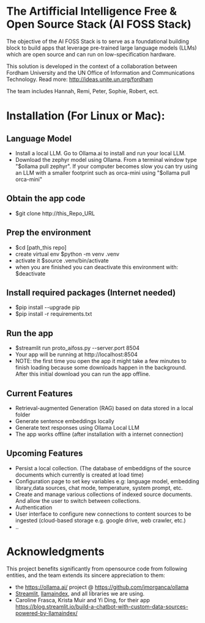 # The Artifficial Intelligence Free & Open Source Stack (AI FOSS Stack)

The objective of the AI FOSS Stack is to serve as a foundational building block to build apps that leverage pre-trained large language models (LLMs) which are open source and can run on low-specification hardware.

This solution is developed in the context of a collaboration between Fordham University and the UN Office of Information and Communications Technology. Read more: http://ideas.unite.un.org/fordham 

The team includes Hannah, Remi, Peter, Sophie, Robert, ect.

# Installation (For Linux or Mac):

## Language Model
* Install a local LLM. Go to Ollama.ai to install and run your local LLM.
* Download the zephyr model using Ollama. From a terminal window type "$ollama pull zephyr". If your computer becomes slow you can try using an LLM with a smaller footprint such as orca-mini using "$ollama pull orca-mini"

## Obtain the app code
* $git clone http://this_Repo_URL

## Prep the environment
* $cd [path_this repo]
* create virtual env $python -m venv .venv
* activate it $source .venv/bin/activate     
* when you are finished you can deactivate this environment with: $deactivate

## Install required packages (Internet needed)
* $pip install --upgrade pip
* $pip install -r requirements.txt

## Run the app
* $streamlit run proto_aifoss.py --server.port 8504
* Your app will be running at http://localhost:8504
* NOTE: the first time you open the app it might take a few minutes to finish loading because some downloads happen in the background. After this initial download you can run the app offline. 


## Current Features
* Retrieval-augmented Generation (RAG) based on data stored in a local folder
* Generate sentence embeddings locally
* Generate text responses using Ollama Local LLM
* The app works offline (after installation with a internet connection)

## Upcoming Features
* Persist a local collection. (The database of embeddigns of the source documents which currently is created at load time)
* Configuration page to set key variables e.g: language model, embedding library,data sources, chat mode, temperature, system prompt, etc.
* Create and manage various collections of indexed source documents. And allow the user to switch between collections.
* Authentication
* User interface to configure new connections to content sources to be ingested (cloud-based storage e.g. google drive, web crawler, etc.)
* ..

# Acknowledgments
This project benefits significantly from opensource code from following entities, and the team extends its sincere appreciation to them:
* the https://ollama.ai/ project @ https://github.com/jmorganca/ollama
* [Streamlit](https://streamlit.io/), [llamaindex](https://www.llamaindex.ai/), and all libraries we are using.
* Caroline Frasca, Krista Muir and Yi Ding, for their app https://blog.streamlit.io/build-a-chatbot-with-custom-data-sources-powered-by-llamaindex/
